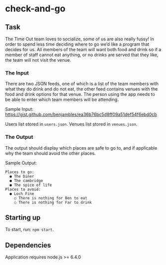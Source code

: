 # check-and-go

## Task
The Time Out team loves to socialize, some of us are also really fussy! In order to spend less
time deciding where to go we’d like a program that decides for us. All members of the team will
want both food and drink so if a member of staff cannot eat anything, or no drinks are served
that they like, the team will not visit the venue.

### The​ ​Input
There are two JSON feeds, one of which is a list of the team members with what they do drink
and do not eat, the other feed contains venues with the food and drink options for that venue.
The person using the app needs to be able to enter which team members will be attending.

Sample​ ​Input:
https://gist.github.com/benjambles/ea36b76bc5d8ff09a51def54f6ebd0cb

Users list stored in `users.json`.
Venues list stored in `venues.json`.

### The​ ​Output
The output should display which places are safe to go to, and if applicable why the team should
avoid the other places.

Sample​ ​Output:
```
Places to go:
  ● The Diner
  ● The cambridge
  ● The spice of life
Places to avoid:
  ● Loch Fine
    ○ There is nothing for Ben to eat
    ○ There is nothing for Far to drink
```

## Starting up
To start, run: `npm start`.

## Dependencies
Application requires node.js >= 6.4.0
